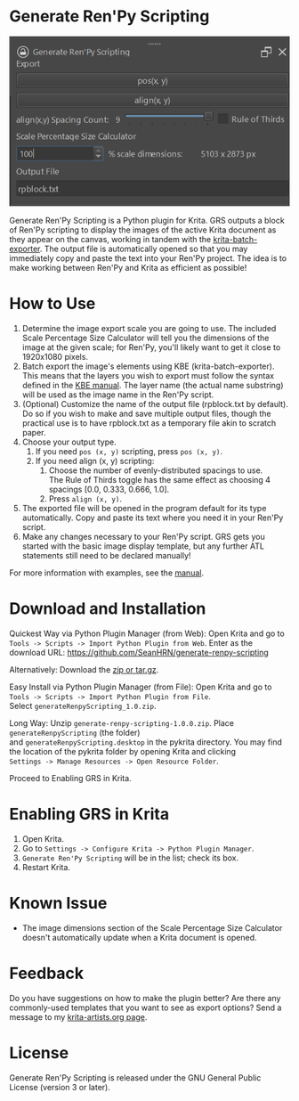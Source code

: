 # Generate Ren'Py Scripting

![README Image](./images/plugin.png)

Generate Ren'Py Scripting is a Python plugin for Krita. GRS outputs a block of Ren'Py scripting to display the images of the active Krita document as they appear on the canvas, working in tandem with the [krita-batch-exporter](https://github.com/GDQuest/krita-batch-exporter). The output file is automatically opened so that you may immediately copy and paste the text into your Ren'Py project. The idea is to make working between Ren'Py and Krita as efficient as possible!

# How to Use

 1. Determine the image export scale you are going to use. The included Scale Percentage Size Calculator will tell you the dimensions of the image at the given scale; for Ren'Py, you'll likely want to get it close to 1920x1080 pixels.
 2. Batch export the image's elements using KBE (krita-batch-exporter). This means that the layers you wish to export must follow the syntax defined in the [KBE manual](https://github.com/GDquest/krita-batch-exporter/blob/master/batch_exporter/Manual.md). The layer name (the actual name substring) will be used as the image name in the Ren'Py script.
 3. (Optional) Customize the name of the output file (rpblock.txt by default). Do so if you wish to make and save multiple output files, though the practical use is to have rpblock.txt as a temporary file akin to scratch paper.
 4. Choose your output type.
	1. If you need `pos (x, y)` scripting, press `pos (x, y)`.
    2. If you need align (x, y) scripting:
       1. Choose the number of evenly-distributed spacings to use. <br>The Rule of Thirds toggle has the same effect as choosing 4 spacings [0.0, 0.333, 0.666, 1.0].
       2. Press `align (x, y)`.
  5. The exported file will be opened in the program default for its type automatically. Copy and paste its text where you need it in your Ren'Py script.
  6. Make any changes necessary to your Ren'Py script. GRS gets you started with the basic image display template, but any further ATL statements still need to be declared manually!

For more information with examples, see the [manual](https://github.com/SeanHRN/generate-renpy-scripting/blob/master/manual.md).

# Download and Installation
Quickest Way via Python Plugin Manager (from Web):
Open Krita and go to `Tools -> Scripts -> Import Python Plugin from Web`.
Enter as the download URL: https://github.com/SeanHRN/generate-renpy-scripting

Alternatively:
Download the [zip or tar.gz](https://github.com/SeanHRN/generate-renpy-scripting/releases/tag/v1.0.0).

Easy Install via Python Plugin Manager (from File):
Open Krita and go to `Tools -> Scripts -> Import Python Plugin from File`. <br>Select `generateRenpyScripting_1.0.zip`.

Long Way:
Unzip `generate-renpy-scripting-1.0.0.zip`. Place `generateRenpyScripting` (the folder) <br>and `generateRenpyScripting.desktop` in the pykrita directory.
You may find the location of the pykrita folder by opening Krita and clicking<br> `Settings -> Manage Resources -> Open Resource Folder`.

Proceed to Enabling GRS in Krita.

# Enabling GRS in Krita
1. Open Krita.
2. Go to `Settings -> Configure Krita -> Python Plugin Manager`.
3. `Generate Ren'Py Scripting` will be in the list; check its box.
4.  Restart Krita.

# Known Issue

 - The image dimensions section of the Scale Percentage Size Calculator doesn't automatically update when a Krita document is opened.

# Feedback
Do you have suggestions on how to make the plugin better? Are there any commonly-used templates that you want to see as export options? Send a message to my [krita-artists.org page](https://krita-artists.org/u/HyDrone/summary).

# License
Generate Ren'Py Scripting is released under the GNU General Public License (version 3 or later).
